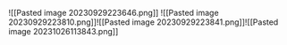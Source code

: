 ![[Pasted image 20230929223646.png]]
![[Pasted image 20230929223810.png]]![[Pasted image 20230929223841.png]]![[Pasted image 20231026113843.png]]